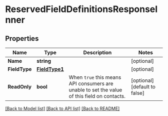 # ReservedFieldDefinitionsResponseInner

## Properties

Name | Type | Description | Notes
------------ | ------------- | ------------- | -------------
**Name** | **string** |  |[optional] 
**FieldType** | [**FieldType1**](FieldType1.md) |  |[optional] 
**ReadOnly** | **bool** | When `true` this means API consumers are unable to set the value of this field on contacts. |[optional] [default to false]

[[Back to Model list]](../README.md#documentation-for-models) [[Back to API list]](../README.md#documentation-for-api-endpoints) [[Back to README]](../README.md)


